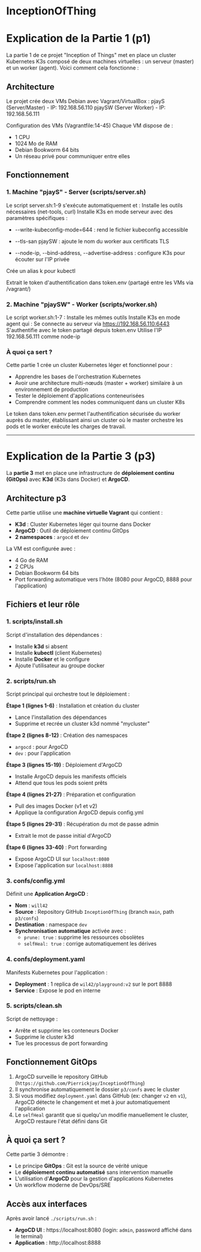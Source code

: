 # InceptionOfThing


# Explication de la Partie 1 (p1)
La partie 1 de ce projet "Inception of Things" met en place un cluster Kubernetes K3s composé de deux machines virtuelles : un serveur (master) et un worker (agent). Voici comment cela fonctionne :
## Architecture
Le projet crée deux VMs Debian avec Vagrant/VirtualBox :
pjayS (Server/Master) - IP: 192.168.56.110
pjaySW (Server Worker) - IP: 192.168.56.111

Configuration des VMs (Vagrantfile:14-45)
Chaque VM dispose de :
- 1 CPU
- 1024 Mo de RAM
- Debian Bookworm 64 bits
- Un réseau privé pour communiquer entre elles
## Fonctionnement
### 1. Machine "pjayS" - Server (scripts/server.sh)
Le script server.sh:1-9 s'exécute automatiquement et :
Installe les outils nécessaires (net-tools, curl)
Installe K3s en mode serveur avec des paramètres spécifiques :
- --write-kubeconfig-mode=644 : rend le fichier kubeconfig accessible

- --tls-san pjaySW : ajoute le nom du worker aux certificats TLS
- --node-ip, --bind-address, --advertise-address : configure K3s pour écouter sur l'IP privée

Crée un alias k pour kubectl

Extrait le token d'authentification dans token.env (partagé entre les VMs via /vagrant/)
### 2. Machine "pjaySW" - Worker (scripts/worker.sh)
Le script worker.sh:1-7 :
Installe les mêmes outils
Installe K3s en mode agent qui :
Se connecte au serveur via https://192.168.56.110:6443
S'authentifie avec le token partagé depuis token.env
Utilise l'IP 192.168.56.111 comme node-ip

### À quoi ça sert ?

Cette partie 1 crée un cluster Kubernetes léger et fonctionnel pour :
- Apprendre les bases de l'orchestration Kubernetes
- Avoir une architecture multi-nœuds (master + worker) similaire à un environnement de production
- Tester le déploiement d'applications conteneurisées
- Comprendre comment les nodes communiquent dans un cluster K8s

Le token dans token.env permet l'authentification sécurisée du worker auprès du master, établissant ainsi un cluster où le master orchestre les pods et le worker exécute les charges de travail.

---

# Explication de la Partie 3 (p3)

La **partie 3** met en place une infrastructure de **déploiement continu (GitOps)** avec **K3d** (K3s dans Docker) et **ArgoCD**.

## Architecture p3

Cette partie utilise une **machine virtuelle Vagrant** qui contient :

- **K3d** : Cluster Kubernetes léger qui tourne dans Docker
- **ArgoCD** : Outil de déploiement continu GitOps
- **2 namespaces** : `argocd` et `dev`

La VM est configurée avec :

- 4 Go de RAM
- 2 CPUs
- Debian Bookworm 64 bits
- Port forwarding automatique vers l'hôte (8080 pour ArgoCD, 8888 pour l'application)

## Fichiers et leur rôle

### 1. scripts/install.sh

Script d'installation des dépendances :


- Installe **k3d** si absent
- Installe **kubectl** (client Kubernetes)
- Installe **Docker** et le configure
- Ajoute l'utilisateur au groupe docker

### 2. scripts/run.sh
Script principal qui orchestre tout le déploiement :

**Étape 1 (lignes 1-6)** : Installation et création du cluster
- Lance l'installation des dépendances
- Supprime et recrée un cluster k3d nommé "mycluster"

**Étape 2 (lignes 8-12)** : Création des namespaces
- `argocd` : pour ArgoCD
- `dev` : pour l'application

**Étape 3 (lignes 15-19)** : Déploiement d'ArgoCD
- Installe ArgoCD depuis les manifests officiels
- Attend que tous les pods soient prêts

**Étape 4 (lignes 21-27)** : Préparation et configuration
- Pull des images Docker (v1 et v2)
- Applique la configuration ArgoCD depuis config.yml

**Étape 5 (lignes 29-31)** : Récupération du mot de passe admin
- Extrait le mot de passe initial d'ArgoCD

**Étape 6 (lignes 33-40)** : Port forwarding
- Expose ArgoCD UI sur `localhost:8080`
- Expose l'application sur `localhost:8888`

### 3. confs/config.yml
Définit une **Application ArgoCD** :
- **Nom** : `will42`
- **Source** : Repository GitHub `InceptionOfThing` (branch `main`, path `p3/confs`)
- **Destination** : namespace `dev`
- **Synchronisation automatique** activée avec :
  - `prune: true` : supprime les ressources obsolètes
  - `selfHeal: true` : corrige automatiquement les dérives

### 4. confs/deployment.yaml
Manifests Kubernetes pour l'application :
- **Deployment** : 1 replica de `wil42/playground:v2` sur le port 8888
- **Service** : Expose le pod en interne

### 5. scripts/clean.sh
Script de nettoyage :
- Arrête et supprime les conteneurs Docker
- Supprime le cluster k3d
- Tue les processus de port forwarding

## Fonctionnement GitOps

1. ArgoCD surveille le repository GitHub (`https://github.com/Pierrickjay/InceptionOfThing`)
2. Il synchronise automatiquement le dossier `p3/confs` avec le cluster
3. Si vous modifiez `deployment.yaml` dans GitHub (ex: changer `v2` en `v1`), ArgoCD détecte le changement et met à jour automatiquement l'application
4. Le `selfHeal` garantit que si quelqu'un modifie manuellement le cluster, ArgoCD restaure l'état défini dans Git

## À quoi ça sert ?

Cette partie 3 démontre :
- Le principe **GitOps** : Git est la source de vérité unique
- Le **déploiement continu automatisé** sans intervention manuelle
- L'utilisation d'**ArgoCD** pour la gestion d'applications Kubernetes
- Un workflow moderne de DevOps/SRE

## Accès aux interfaces

Après avoir lancé `./scripts/run.sh` :
- **ArgoCD UI** : https://localhost:8080 (login: `admin`, password affiché dans le terminal)
- **Application** : http://localhost:8888
